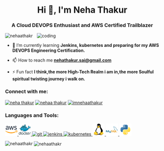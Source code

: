 <h1 align="center">Hi 👋, I'm Neha Thakur</h1>
<h3 align="center">A Cloud DEVOPS Enthusiast and AWS Certified Trailblazer</h3>

<img align="right" alt="coding" width="400" src="https://cdna.artstation.com/p/assets/images/images/042/631/286/original/bryan-rodriguez-belchibia-1-rightspeed.gif?1635037562">



<p align="left"> <img src="https://komarev.com/ghpvc/?username=nehaathakr&label=Profile%20views&color=0e75b6&style=flat" alt="nehaathakr" /> </p>

- 🌱 I’m currently learning **Jenkins, kubernetes and preparing for my AWS DEVOPS Engineering Certification.**

- 📫 How to reach me **nehathakur.sai@gmail.com**

- ⚡ Fun fact **I think,the more High-Tech Realm i am in,the more Soulful spiritual twisting journey i walk on.**

<h3 align="left">Connect with me:</h3>
<p align="left">
<a href="https://www.linkedin.com/in/nehaathakur070885/ target="blank"><img align="center" src="https://raw.githubusercontent.com/rahuldkjain/github-profile-readme-generator/master/src/images/icons/Social/linked-in-alt.svg" alt="neha thakur" height="30" width="40" /></a>
<a href="https://fb.com/Nehaathakur" target="blank"><img align="center" src="https://raw.githubusercontent.com/rahuldkjain/github-profile-readme-generator/master/src/images/icons/Social/facebook.svg" alt="nehaa thakur" height="30" width="40" /></a>
<a href="https://www.instagram.com/imnehaathakur/ target="blank"><img align="center" src="https://raw.githubusercontent.com/rahuldkjain/github-profile-readme-generator/master/src/images/icons/Social/instagram.svg" alt="imnehaathakur" height="30" width="40" /></a>
</p>

<h3 align="left">Languages and Tools:</h3>
<p align="left"> <a href="https://aws.amazon.com" target="_blank" rel="noreferrer"> <img src="https://raw.githubusercontent.com/devicons/devicon/master/icons/amazonwebservices/amazonwebservices-original-wordmark.svg" alt="aws" width="40" height="40"/> </a> <a href="https://www.docker.com/" target="_blank" rel="noreferrer"> <img src="https://raw.githubusercontent.com/devicons/devicon/master/icons/docker/docker-original-wordmark.svg" alt="docker" width="40" height="40"/> </a> <a href="https://git-scm.com/" target="_blank" rel="noreferrer"> <img src="https://www.vectorlogo.zone/logos/git-scm/git-scm-icon.svg" alt="git" width="40" height="40"/> </a> <a href="https://www.jenkins.io" target="_blank" rel="noreferrer"> <img src="https://www.vectorlogo.zone/logos/jenkins/jenkins-icon.svg" alt="jenkins" width="40" height="40"/> </a> <a href="https://kubernetes.io" target="_blank" rel="noreferrer"> <img src="https://www.vectorlogo.zone/logos/kubernetes/kubernetes-icon.svg" alt="kubernetes" width="40" height="40"/> </a> <a href="https://www.linux.org/" target="_blank" rel="noreferrer"> <img src="https://raw.githubusercontent.com/devicons/devicon/master/icons/linux/linux-original.svg" alt="linux" width="40" height="40"/> </a> <a href="https://www.mysql.com/" target="_blank" rel="noreferrer"> <img src="https://raw.githubusercontent.com/devicons/devicon/master/icons/mysql/mysql-original-wordmark.svg" alt="mysql" width="40" height="40"/> </a> <a href="https://www.python.org" target="_blank" rel="noreferrer"> <img src="https://raw.githubusercontent.com/devicons/devicon/master/icons/python/python-original.svg" alt="python" width="40" height="40"/> </a> </p>

<p><img align="left" src="https://github-readme-stats.vercel.app/api/top-langs?username=nehaathakr&show_icons=true&locale=en&layout=compact" alt="nehaathakr" /></p>

<p>&nbsp;<img align="center" src="https://github-readme-stats.vercel.app/api?username=nehaathakr&show_icons=true&locale=en" alt="nehaathakr" /></p>

